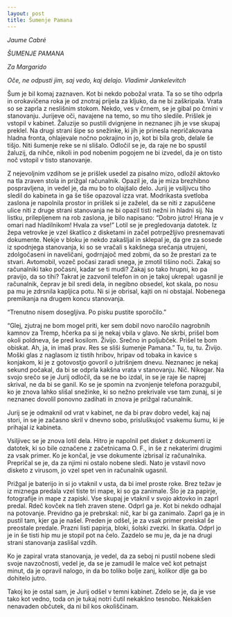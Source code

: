 ```yaml
---
layout: post
title: Šumenje Pamana
---
```

*Jaume Cabré*

*ŠUMENJE PAMANA*

*Za Margarido*

*Oče, ne odpusti jim, saj vedo, kaj delajo.
Vladimir Jankelevitch*


Šum je bil komaj zaznaven. Kot bi nekdo pobožal vrata. Ta so se tiho odprla in orokavičena roka je od znotraj prijela za kljuko, da ne bi zaškripala. Vrata so se zaprla z neslišnim stokom. Nekdo, ves v črnem, se je gibal po črnini v stanovanju. Jurijeve oči, navajene na temo, so mu tiho sledile. Prišlek je vstopil v kabinet. Žaluzije so pustili dvignjene in neznanec jih je vse skupaj preklel. Na drugi strani šipe so snežinke, ki jih je prinesla nepričakovana hladna fronta, ohlajevale nočno pokrajino in jo, kot bi bila grob, delale še tišjo. Niti šumenje reke se ni slišalo. Odločil se je, da raje ne bo spustil žaluzij, da nihče, nikoli in pod nobenim pogojem ne bi izvedel, da je on tisto noč vstopil v tisto stanovanje.

Z nejevoljnim vzdihom se je prišlek usedel za pisalno mizo, odložil aktovko na tla zraven stola in prižgal računalnik. Opazil je, da je miza brezhibno pospravljena, in vedel je, da mu bo to olajšalo delo. Jurij je vsiljivcu tiho sledil do kabineta in ga še tiše opazoval izza vrat. Modrikasta svetloba zaslona je napolnila prostor in prišlek si je zaželel, da se niti z zapuščene ulice niti z druge strani stanovanja ne bi opazil tisti nežni in hladni sij. Na listku, prilepljenem na rob zaslona, je bilo napisano: “Dobro jutro! Hrana je v omari nad hladilnikom! Hvala za vse!” Lotil se je pregledovanja datotek. Iz žepa vetrovke je vzel škatlico z disketami in začel potrpežljivo presnemavati dokumente. Nekje v bloku je nekdo zakašljal in sklepal je, da gre za sosede iz spodnjega stanovanja, ki so se vračali s kakšnega srečanja utrujeni, zdolgočaseni in naveličani, godrnjajoč med zobmi, da so že prestari za te stvari. Avtomobil, vozeč počasi zaradi snega, je zmotil tišino noči. Zakaj so računalniki tako počasni, kadar se ti mudi? Zakaj so tako hrupni, ko pa pravijo, da so tihi? Takrat je zazvonil telefon in on je takoj ukrepal: ugasnil je računalnik, čeprav je bil sredi dela, in negibno obsedel, kot skala, po nosu pa mu je zdrsnila kapljica potu. Ni si je obrisal, kajti on ni obstajal. Nobenega premikanja na drugem koncu stanovanja.

“Trenutno nisem dosegljiva. Po pisku pustite sporočilo.”

“Glej, zjutraj ne bom mogel priti, ker sem dobil novo naročilo nagrobnih kamnov za Tremp, hčerka pa si je nekaj vbila v glavo. Ne skrbi, prišel bom okoli poldneva, še pred kosilom. Živijo. Srečno in poljubček. Prišel te bom obiskat. Ah, ja, in imaš prav. Res se sliši šumenje Pamana.”
Tu, tu, tu. Živijo. Moški glas z naglasom iz tistih hribov, hripav od tobaka in kavice s konjakom, ki je z gotovostjo govoril o jutrišnjem dnevu. Neznanec je nekaj sekund počakal, da bi se odprla kakšna vrata v stanovanju. Nič. Nikogar. Na svojo srečo se je Jurij odločil, da se ne bo izdal, in se je raje še naprej skrival, ne da bi se ganil. Ko se je spomin na zvonjenje telefona porazgubil, ko je znova lahko slišal snežinke, ki so nežno prekrivale vse tam zunaj, si je neznanec dovolil ponovno zadihati in znova je prižgal računalnik.

Jurij se je odmaknil od vrat v kabinet, ne da bi prav dobro vedel, kaj naj stori, in se je začasno skril v dnevno sobo, prisluškujoč vsakemu šumu, ki je prihajal iz kabineta.

Vsiljivec se je znova lotil dela. Hitro je napolnil pet disket z dokumenti iz datotek, ki so bile označene z začetnicama O. F., in še z nekaterimi drugimi za vsak primer. Ko je končal, je vse dokumente izbrisal iz računalnika. Prepričal se je, da za njimi ni ostalo nobene sledi. Nato je vstavil novo disketo z virusom, jo vzel spet ven in računalnik ugasnil.

Prižgal je baterijo in si jo vtaknil v usta, da bi imel proste roke. Brez težav je iz miznega predala vzel tiste tri mape, ki so ga zanimale. Šlo je za papirje, fotografije in mape z zapiski. Vse skupaj je vtaknil v svojo aktovko in zaprl predal. Rdeč kovček na tleh zraven stene. Odprl ga je. Kot bi nekdo odhajal na potovanje. Previdno ga je prebrskal: nič, kar bi ga zanimalo. Zaprl ga je in pustil tam, kjer ga je našel. Preden je odšel, je za vsak primer preiskal še preostale predale. Prazni listi papirja, bloki, šolski zvezki. In škatla. Odprl jo je in še tisti hip mu je stopil pot na čelo. Zazdelo se mu je, da je na drugi strani stanovanja zaslišal vzdih.

Ko je zapiral vrata stanovanja, je vedel, da za seboj ni pustil nobene sledi svoje navzočnosti, vedel je, da se je zamudil le malce več kot petnajst minut, da je opravil nalogo, in da bo toliko bolje zanj, kolikor dlje ga bo dohitelo jutro.

Takoj ko je ostal sam, je Jurij odšel v temni kabinet. Zdelo se je, da je vse tako kot vedno, toda on je tukaj notri čutil nekakšno tesnobo. Nekakšen nenavaden občutek, da ni bil kos okoliščinam.



